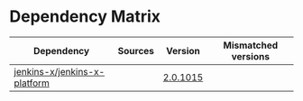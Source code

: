 # Dependency Matrix

Dependency | Sources | Version | Mismatched versions
---------- | ------- | ------- | -------------------
[jenkins-x/jenkins-x-platform](https://github.com/jenkins-x/jenkins-x-platform.git) |  | [2.0.1015](https://github.com/jenkins-x/jenkins-x-platform/releases/tag/v2.0.1015) | 
